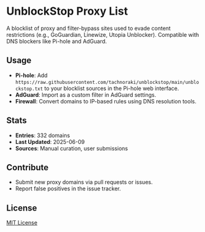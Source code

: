 # UnblockStop Proxy List

A blocklist of proxy and filter-bypass sites used to evade content restrictions (e.g., GoGuardian, Linewize, Utopia Unblocker). Compatible with DNS blockers like Pi-hole and AdGuard.

## Usage

- **Pi-hole**: Add `https://raw.githubusercontent.com/tachnoraki/unblockstop/main/unblockstop.txt` to your blocklist sources in the Pi-hole web interface.
- **AdGuard**: Import as a custom filter in AdGuard settings.
- **Firewall**: Convert domains to IP-based rules using DNS resolution tools.

## Stats

- **Entries**: 332 domains
- **Last Updated**: 2025-06-09
- **Sources**: Manual curation, user submissions

## Contribute

- Submit new proxy domains via pull requests or issues.
- Report false positives in the issue tracker.

## License

[MIT License](LICENSE)

